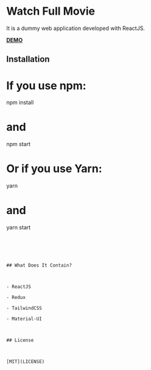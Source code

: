 
  

# Watch Full Movie

It is a dummy web application developed with ReactJS.

[**DEMO**](https://dummywebsite-two.vercel.app/)

## Installation


# If you use npm:

npm install

# and

npm start

  

# Or if you use Yarn:

yarn

# and

yarn start

```

  
  
  

## What Does It Contain?

  

- ReactJS

- Redux

- TailwindCSS

- Material-UI

  

## License

  

[MIT](LICENSE)